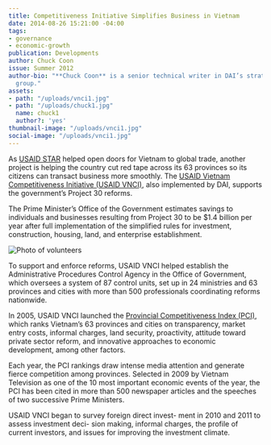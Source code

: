 ```yaml
---
title: Competitiveness Initiative Simplifies Business in Vietnam
date: 2014-08-26 15:21:00 -04:00
tags:
- governance
- economic-growth
publication: Developments
author: Chuck Coon
issue: Summer 2012
author-bio: "**Chuck Coon** is a senior technical writer in DAI’s strategy and marketing
  group."
assets:
- path: "/uploads/vnci1.jpg"
- path: "/uploads/chuck1.jpg"
  name: chuck1
  author?: 'yes'
thumbnail-image: "/uploads/vnci1.jpg"
social-image: "/uploads/vnci1.jpg"
---
```


<p>As <a href="http://dai.com/our-work/projects/vietnam%E2%80%94support-trade-acceleration-project-star-i-ii-plus" target="blank">USAID STAR</a> helped open doors for Vietnam to global trade, another project is helping the country cut red tape across its 63 provinces so its citizens can transact business more smoothly. The <a href="http://dai.com/our-work/projects/vietnam%E2%80%94competitiveness-initiative-vnci" target="blank">USAID Vietnam Competitiveness Initiative (USAID VNCI)</a>, also implemented by DAI, supports the government’s Project 30 reforms.</p>


<p>The Prime Minister’s Office of the Government estimates savings to individuals and businesses resulting from Project 30 to be $1.4 billion per year after full implementation of the simplified rules for investment, construction, housing, land, and enterprise establishment.</p> 

![Photo of volunteers](/uploads/vnci1.jpg "Honoring the volunteers who helped on the Special Task Force on Administrative Reform.")

<p>To support and enforce reforms, USAID VNCI helped establish the Administrative Procedures Control Agency in the Office of Government, which oversees a system of 87 control units, set up in 24 ministries and 63 provinces and cities with more than 500 professionals coordinating reforms nationwide.
</p>
<p>In 2005, USAID VNCI launched the <a href="http://www.pcivietnam.org/index.php?lang=en" target="blank">Provincial Competitiveness Index (PCI)</a>, which ranks Vietnam’s 63 provinces and cities on transparency, market entry costs, informal charges, land security, proactivity, attitude toward private sector reform, and innovative approaches to economic development, among other factors.</p>
<p>Each year, the PCI rankings draw intense media attention and generate fierce competition among provinces. Selected in 2009 by Vietnam Television as one of the 10 most important economic events of the year, the PCI has been cited in more than 500 newspaper articles and the speeches of two successive Prime Ministers.</p>
<p>USAID VNCI began to survey foreign direct invest- ment in 2010 and 2011 to assess investment deci- sion making, informal charges, the profile of current investors, and issues for improving the investment climate.</p>
